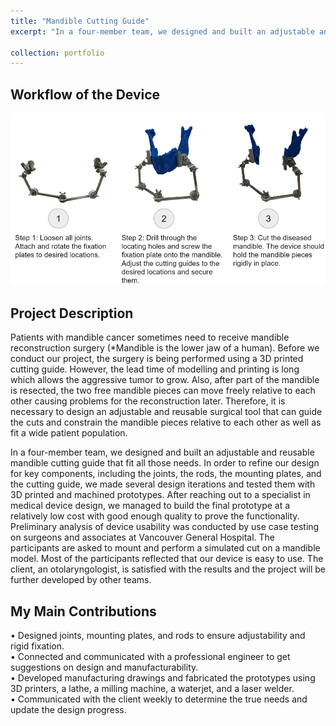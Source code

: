 ```yaml
---
title: "Mandible Cutting Guide"
excerpt: "In a four-member team, we designed and built an adjustable and reusable mandible cutting guide for mandibular reconstruction surgery to replace custom 3D printed guides ([example](https://www.xilloc.com/products-and-services/surgical-guides/)) so that the lead time of the surgical planning can be reduced, and intra-operative surgeries can be performed.<img src='/images/Mandible.jpg'>"

collection: portfolio
---
```

Workflow of the Device
------
<img src='/images/Mandibleworkflow.jpg' width="750">

Project Description
------
Patients with mandible cancer sometimes need to receive mandible reconstruction surgery (*Mandible is the lower jaw of a human). Before we conduct our project, the surgery is being performed using a 3D printed cutting guide. However, the lead time of modelling and printing is long which allows the aggressive tumor to grow. Also, after part of the mandible is resected, the two free mandible pieces can move freely relative to each other causing problems for the reconstruction later. Therefore, it is necessary to design an adjustable and reusable surgical tool that can guide the cuts and constrain the mandible pieces relative to each other as well as fit a wide patient population. 

In a four-member team, we designed and built an adjustable and reusable mandible cutting guide that fit all those needs. In order to refine our design for key components, including the joints, the rods, the mounting plates, and the cutting guide, we made several design iterations and tested them with 3D printed and machined prototypes. After reaching out to a specialist in medical device design, we managed to build the final prototype at a relatively low cost with good enough quality to prove the functionality. Preliminary analysis of device usability was conducted by use case testing on surgeons and associates at Vancouver General Hospital. The participants are asked to mount and perform a simulated cut on a mandible model. Most of the participants reflected that our device is easy to use. The client, an otolaryngologist, is satisfied with the results and the project will be further developed by other teams.

My Main Contributions
------
•	Designed joints, mounting plates, and rods to ensure adjustability and rigid fixation.                                                 
• Connected and communicated with a professional engineer to get suggestions on design and manufacturability.                           
•	Developed manufacturing drawings and fabricated the prototypes using 3D printers, a lathe, a milling machine, a waterjet, and a laser welder.                                                                                                                                 
•	Communicated with the client weekly to determine the true needs and update the design progress.
